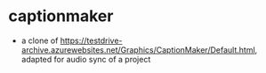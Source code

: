 # captionmaker
- a clone of https://testdrive-archive.azurewebsites.net/Graphics/CaptionMaker/Default.html, adapted for audio sync of a project
